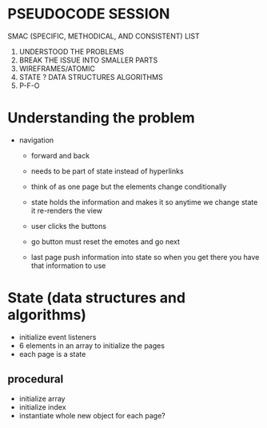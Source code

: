 # PSEUDOCODE SESSION
 SMAC (SPECIFIC, METHODICAL, AND CONSISTENT) LIST

1. UNDERSTOOD THE PROBLEMS
2. BREAK THE ISSUE INTO SMALLER PARTS
3. WIREFRAMES/ATOMIC
4. STATE ?
    DATA STRUCTURES
    ALGORITHMS
5. P-F-O

# Understanding the problem
- navigation 

    - forward and back

    - needs to be part of state instead of hyperlinks

    - think of as one page but the elements change conditionally

    - state holds the information and makes it so anytime we change state it re-renders the view

    - user clicks the buttons

    - go button must reset the emotes and go next

    - last page push information into state so when you get there you have that information to use

# State (data structures and algorithms)

- initialize event listeners
- 6 elements in an array to initialize the pages
- each page is a state

## procedural

- initialize array
- initialize index
- instantiate whole new object for each page?

